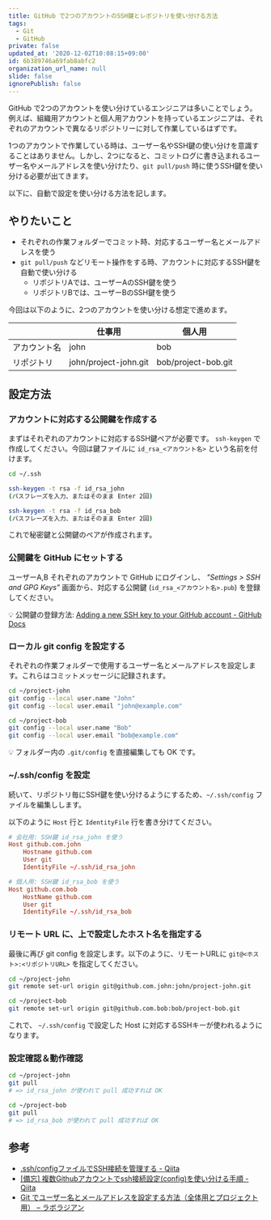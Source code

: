 ```yaml
---
title: GitHub で2つのアカウントのSSH鍵とレポジトリを使い分ける方法
tags:
  - Git
  - GitHub
private: false
updated_at: '2020-12-02T10:08:15+09:00'
id: 6b389746a69fab8abfc2
organization_url_name: null
slide: false
ignorePublish: false
---
```

GitHub で2つのアカウントを使い分けているエンジニアは多いことでしょう。例えば、組織用アカウントと個人用アカウントを持っているエンジニアは、それぞれのアカウントで異なるリポジトリーに対して作業しているはずです。

1つのアカウントで作業している時は、ユーザー名やSSH鍵の使い分けを意識することはありません。しかし、2つになると、コミットログに書き込まれるユーザー名やメールアドレスを使い分けたり、`git pull/push` 時に使うSSH鍵を使い分ける必要が出てきます。

以下に、自動で設定を使い分ける方法を記します。


やりたいこと
----


* それぞれの作業フォルダーでコミット時、対応するユーザー名とメールアドレスを使う
* `git pull/push` などリモート操作をする時、アカウントに対応するSSH鍵を自動で使い分ける
    * リポジトリAでは、ユーザーAのSSH鍵を使う
    * リポジトリBでは、ユーザーBのSSH鍵を使う

今回は以下のように、2つのアカウントを使い分ける想定で進めます。

| |仕事用|個人用|
|----|----|----|
|アカウント名|john|bob|
|リポジトリ|john/project-john.git|bob/project-bob.git|


設定方法
----

### アカウントに対応する公開鍵を作成する

まずはそれぞれのアカウントに対応するSSH鍵ペアが必要です。 `ssh-keygen` で作成してください。今回は鍵ファイルに `id_rsa_<アカウント名>` という名前を付けます。

```bash
cd ~/.ssh

ssh-keygen -t rsa -f id_rsa_john
(パスフレーズを入力、またはそのまま Enter 2回)

ssh-keygen -t rsa -f id_rsa_bob
(パスフレーズを入力、またはそのまま Enter 2回)
```

これで秘密鍵と公開鍵のペアが作成されます。


### 公開鍵を GitHub にセットする

ユーザーA,B それぞれのアカウントで GitHub にログインし、 *"Settings > SSH and GPG Keys"* 画面から、対応する公開鍵 (`id_rsa_<アカウント名>.pub`) を登録してください。

:bulb: 公開鍵の登録方法: [Adding a new SSH key to your GitHub account \- GitHub Docs](https://docs.github.com/en/free-pro-team@latest/github/authenticating-to-github/adding-a-new-ssh-key-to-your-github-account)


### ローカル git config を設定する

それぞれの作業フォルダーで使用するユーザー名とメールアドレスを設定します。これらはコミットメッセージに記録されます。

```bash
cd ~/project-john
git config --local user.name "John"
git config --local user.email "john@example.com"

cd ~/project-bob
git config --local user.name "Bob"
git config --local user.email "bob@example.com"
```

:bulb: フォルダー内の `.git/config` を直接編集しても OK です。


### ~/.ssh/config を設定

続いて、リポジトリ毎にSSH鍵を使い分けるようにするため、`~/.ssh/config` ファイルを編集しします。

以下のように `Host` 行と `IdentityFile` 行を書き分けてください。

```conf
# 会社用: SSH鍵 id_rsa_john を使う
Host github.com.john
    Hostname github.com
    User git
    IdentityFile ~/.ssh/id_rsa_john

# 個人用: SSH鍵 id_rsa_bob を使う
Host github.com.bob
    HostName github.com
    User git
    IdentityFile ~/.ssh/id_rsa_bob
```


### リモート URL に、上で設定したホスト名を指定する

最後に再び git config を設定します。以下のように、リモートURLに `git@<ホスト>:<リポジトリURL>` を指定してください。

```bash
cd ~/project-john
git remote set-url origin git@github.com.john:john/project-john.git

cd ~/project-bob
git remote set-url origin git@github.com.bob:bob/project-bob.git
```

これで、 `~/.ssh/config` で設定した Host に対応するSSHキーが使われるようになります。


### 設定確認＆動作確認

```bash
cd ~/project-john
git pull
# => id_rsa_john が使われて pull 成功すれば OK

cd ~/project-bob
git pull
# => id_rsa_bob が使われて pull 成功すれば OK
```



参考
----

- [\.ssh/configファイルでSSH接続を管理する \- Qiita](https://qiita.com/0084ken/items/2e4e9ae44ec5e01328f1)
- [\[備忘\] 複数Githubアカウントでssh接続設定\(config\)を使い分ける手順 \- Qiita](https://qiita.com/yampy/items/24638156abd383e08758)
- [Git でユーザー名とメールアドレスを設定する方法（全体用とプロジェクト用） – ラボラジアン](https://laboradian.com/set-git-johnnd-email/)
